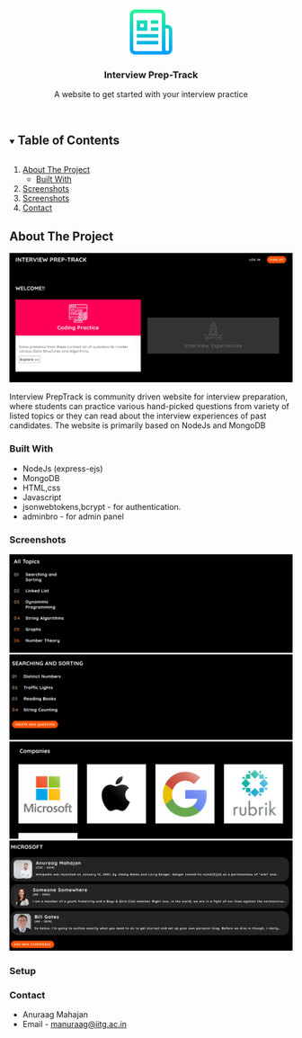 
<br />
<p align="center">
    <img src="images/logo.png" alt="Logo" width="80" height="80">
  

  <h3 align="center">Interview Prep-Track</h3>

  <p align="center">
    A website to get started with your interview practice
    <br />
    <br />
  </p>
</p>



<!-- TABLE OF CONTENTS -->
<details open="open">
  <summary><h2 style="display: inline-block">Table of Contents</h2></summary>
  <ol>
    <li>
      <a href="#about-the-project">About The Project</a>
      <ul>
        <li><a href="#built-with">Built With</a></li>
      </ul>
    </li>
    <li><a href="#screenshots">Screenshots</a></li>
    <li><a href="#screenshots">Screenshots</a></li>
    <li><a href="#contact">Contact</a></li>
  </ol>
</details>



<!-- ABOUT THE PROJECT -->
## About The Project

![product-screenshot](images/home.jpg)

Interview PrepTrack is community driven website for interview preparation, where students can practice various hand-picked questions from variety of listed topics or they can read about the interview experiences of past candidates.
The website is primarily based on NodeJs and MongoDB

### Built With


* NodeJs (express-ejs)
* MongoDB
* HTML,css
* Javascript
* jsonwebtokens,bcrypt - for authentication.
* adminbro - for admin panel

### Screenshots


<img src=images/topics.jpg>
<img src=images/questions.jpg>
<img src=images/companies.jpg >
<img src=images/experiences.jpg>

### Setup 

### Contact

* Anuraag Mahajan 
* Email -  manuraag@iitg.ac.in




<!-- MARKDOWN LINKS & IMAGES -->
[product-screenshot]: images/home.jpg
